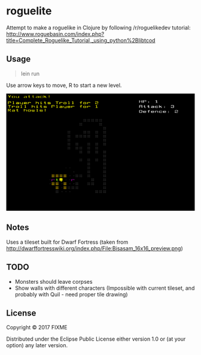 # roguelite

Attempt to make a roguelike in Clojure by following /r/roguelikedev tutorial: http://www.roguebasin.com/index.php?title=Complete_Roguelike_Tutorial,_using_python%2Blibtcod

## Usage

> lein run

Use arrow keys to move, R to start a new level.

![Current look](https://github.com/glorphindale/roguelite/blob/master/docs/screenshots/state_12_08_17.png?raw=true)

## Notes

Uses a tileset built for Dwarf Fortress (taken from http://dwarffortresswiki.org/index.php/File:Bisasam_16x16_preview.png)

## TODO

* Monsters should leave corpses
* Show walls with different characters (Impossible with current tileset, and probably with Quil - need proper tile drawing)


## License

Copyright © 2017 FIXME

Distributed under the Eclipse Public License either version 1.0 or (at
your option) any later version.

